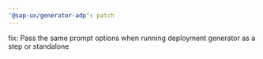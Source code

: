 ```yaml
---
'@sap-ux/generator-adp': patch
---
```


fix: Pass the same prompt options when running deployment generator as a step or standalone
